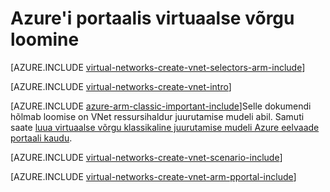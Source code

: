 <properties
   pageTitle="Azure'i portaalis virtuaalse võrgu loomine | Microsoft Azure'i"
   description="Saate teada, kuidas luua virtuaalse võrgu Azure portaali kasutamine ARM | Ressursihaldur."
   services="virtual-network"
   documentationCenter=""
   authors="jimdial"
   manager="carmonm"
   editor=""
   tags="azure-resource-manager"/>

<tags
   ms.service="virtual-network"
   ms.devlang="na"
   ms.topic="hero-article"
   ms.tgt_pltfrm="na"
   ms.workload="infrastructure-services"
   ms.date="03/15/2016"
   ms.author="jdial"/>

# <a name="create-a-virtual-network-using-the-azure-portal"></a>Azure'i portaalis virtuaalse võrgu loomine

[AZURE.INCLUDE [virtual-networks-create-vnet-selectors-arm-include](../../includes/virtual-networks-create-vnet-selectors-arm-include.md)]


[AZURE.INCLUDE [virtual-networks-create-vnet-intro](../../includes/virtual-networks-create-vnet-intro-include.md)]

[AZURE.INCLUDE [azure-arm-classic-important-include](../../includes/azure-arm-classic-important-include.md)]Selle dokumendi hõlmab loomise on VNet ressursihaldur juurutamise mudeli abil. Samuti saate [luua virtuaalse võrgu klassikaline juurutamise mudeli Azure eelvaade portaali kaudu](virtual-networks-create-vnet-classic-pportal.md).

[AZURE.INCLUDE [virtual-networks-create-vnet-scenario-include](../../includes/virtual-networks-create-vnet-scenario-include.md)]

[AZURE.INCLUDE [virtual-networks-create-vnet-arm-pportal-include](../../includes/virtual-networks-create-vnet-arm-pportal-include.md)]